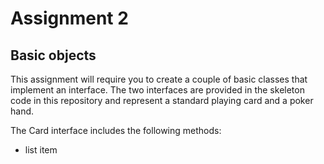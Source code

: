 # Assignment 2

## Basic objects

This assignment will require you to create a couple of basic classes that implement an interface. The two interfaces
are provided in the skeleton code in this repository and represent a standard playing card and a poker hand.

The Card interface includes the following methods:
 * list item
 
